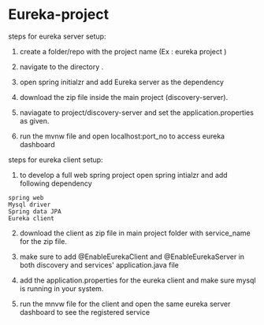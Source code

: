 # Eureka-project


steps for eureka server setup:

1. create a folder/repo with the project name (Ex : eureka project )

2. navigate to the directory .

3. open spring initialzr and add Eureka server as the dependency

4. download the zip file inside the main project (discovery-server).

5. naviagate to project/discovery-server and set the application.properties as given.

6. run the mvnw file and open localhost:port_no to access eureka dashboard


steps for eureka client setup:

1. to develop a full web spring project open spring intialzr and add following dependency

 ```
 spring web
 Mysql driver
 Spring data JPA
 Eureka client
 ```
 
2. download the client as zip file in main project folder with service_name for the zip file.

3. make sure to add @EnableEurekaClient and @EnableEurekaServer in both discovery and services' application.java file 

4. add the application.properties for the eureka client and make sure mysql is running in your system.

5. run the mnvw file for the client and open the same eureka server dashboard to see the registered service 

  
